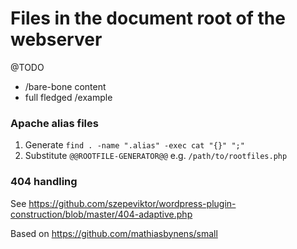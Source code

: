 # Files in the document root of the webserver

@TODO

- /bare-bone content
- full fledged /example

### Apache alias files

1. Generate `find . -name ".alias" -exec cat "{}" ";"`
1. Substitute `@@ROOTFILE-GENERATOR@@` e.g. `/path/to/rootfiles.php`

### 404 handling

See https://github.com/szepeviktor/wordpress-plugin-construction/blob/master/404-adaptive.php

Based on https://github.com/mathiasbynens/small
